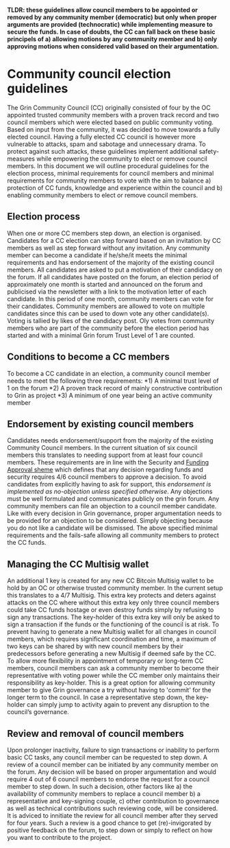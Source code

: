 **TLDR: these guidelines allow council members to be appointed or removed by any community member (democratic) but only when proper arguments are provided (technocratic) while implementing measure to secure the funds. 
In case of doubts, the CC can fall back on these basic principels of a) allowing motions by any community member and b) only approving motions when considered valid based on their argumentation.**

# Community council election guidelines
The Grin Community Council (CC) originally consisted of four by the OC appointed trusted community members with a proven track record and two council members which were elected based on public community voting.
Based on input from the community, it was decided to move towards a fully elected council. Having a fully elected CC council is however more vulnerable to attacks, spam and sabotage and unnecessary drama. To protect against such attacks, these guidelines implement additional safety-measures while empowering the community to elect or remove council members. In this document we will outline procedural guidelines for the election process, minimal requirements for council members and minimal requirements for community members to vote with the aim to balance a) protection of CC funds, knowledge and experience within the council and b) enabling community members to elect or remove council members.

## Election process
When one or more CC members step down, an election is organised. Candidates for a CC election can step forward based on an invitation by CC members as well as step forward without any invitation. Any community member can become a candidate if he/she/it meets the minimal requirements and has endorsement of the majority of the existing council members.
All candidates are asked to put a motivation of their candidacy on the forum. If all candidates have posted on the forum, an election period of approximately one month is started and announced on the forum and publicised via the newsletter with a link to the motivation letter of each candidate. In this period of one month, community members can vote for their candidates. 
Community members are allowed to vote on multiple candidates since this can be used to down vote any other candidate(s).
Voting is tallied by likes of the candidacy post. Oly votes from community members who are part of the community before the election period has started and with a minimal Grin forum Trust Level of 1 are counted.

## Conditions to become a CC members
To become a CC candidate in an election, a community council member needs to meet the following three requirements:
*1) A minimal trust level of 1 on the forum
*2) A proven track record of mainly constructive contribution to Grin as project
*3) A minimum of one year being an active community member

## Endorsement by existing council members
Candidates needs endorsement/support from the majority of the existing Community Council members. In the current situation of six council members this translates to needing support from at least four council members. These requirements are in line with the Security and [Funding Approval sheme]([url](https://github.com/grincc/docs/blob/Anynomouss-patch-4/approval-scheme.md)) which defines that any decision regarding funds and security requires 4/6 council members to approve a decision.
To avoid candidates from explicitly having to ask for support, this _endorsement is implemented as no-objection unless specified otherwise_. Any objections must be well formulated and communicates publicly on the grin forum. Any community members can file an objection to a council member candidate. 
Like with every decision in Grin governance, proper argumentation needs to be provided for an objection to be considered. Simply objecting because you do not like a candidate will be dismissed. 
The above specified minimal requirements and the fails-safe allowing all community members to protect the CC funds.

## Managing the CC Multisig wallet
An additional 1 key is created for any new CC Bitcoin Multisig wallet to be hold by an OC or otherwise trusted community member. In the current setup this translates to a 4/7 Multisig. This extra key protects and deters against attacks on the CC where without this extra key only three council members could take CC funds hostage or even destroy funds simply by refusing to sign any transactions. The key-holder of this extra key will only be asked to sign a transaction if the funds or the functioning of the council is at risk.
To prevent having to generate a new Multisig wallet for all changes in council members, which requires significant coordination and time, a maximum of two keys can be shared by with new council members by their predecessors before generating a new Multisig if deemed safe by the CC. To allow more flexibility in appointment of temporary or long-term CC members, council members can ask a community member to become their representative with voting power while the CC member only maintains their responsibility as key-holder. This is a great option for allowing community member to give Grin governance a try without having to 'commit' for the longer term to the council. In case a representative step down, the key-holder can simply jump to activity again to prevent any disruption to the council’s governance. 

## Review and removal of council members
Upon prolonger inactivity, failure to sign transactions or inability to perform basic CC tasks, any council member can be requested to step down. A review of a council member can be initiated by any community member on the forum. Any decision will be based on proper argumentation and would require 4 out of 6 council members to endorse the request for a council member to step down. In such a decision, other factors like a) the availability of community members to replace a council member b) a representative and key-signing couple, c) other contribution to governance as well as technical contributions such reviewing code, will be considered.
It is adviced to innitiate the review for all council member after they served for four years. Such a review is a good chance to get (re)-invigorated by positive feedback on the forum, to step down or simply to reflect on how you want to contribute to the project.

